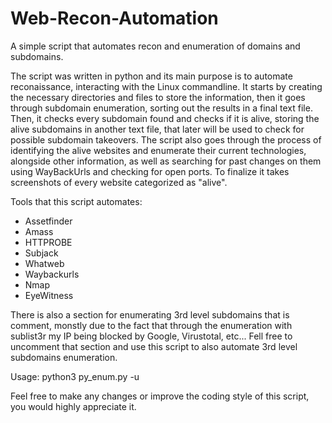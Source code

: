 # Web-Recon-Automation

A simple script that automates recon and enumeration of domains and subdomains.

The script was written in python and its main purpose is to automate reconaissance, interacting with the Linux commandline. It starts by creating the necessary directories and files to store the information, then it goes through subdomain enumeration, sorting out the results in a final text file. Then, it checks every subdomain found and checks if it is alive, storing the alive subdomains in another text file, that later will be used to check for possible subdomain takeovers. The script also goes through the process of identifying the alive websites and enumerate their current technologies, alongside other information, as well as searching for past changes on them using WayBackUrls and checking for open ports. To finalize it takes screenshots of every website categorized as "alive".

Tools that this script automates:

  * Assetfinder
  * Amass
  * HTTPROBE
  * Subjack
  * Whatweb
  * Waybackurls
  * Nmap
  * EyeWitness
  
  
There is also a section for enumerating 3rd level subdomains that is comment, monstly due to the fact that through the enumeration with sublist3r my IP being blocked by Google, Virustotal, etc... 
Fell free to uncomment that section and use this script to also automate 3rd level subdomains enumeration.

Usage: python3 py_enum.py -u <url>
  
Feel free to make any changes or improve the coding style of this script, you would highly appreciate it.

